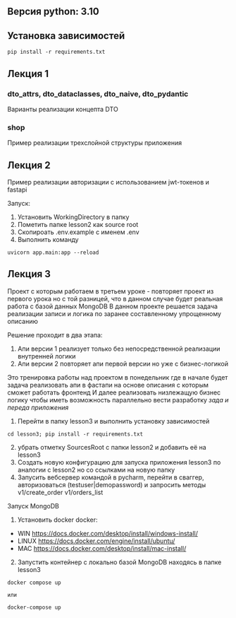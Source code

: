 

## Версия python: 3.10
## Установка зависимостей
```shell
pip install -r requirements.txt
```

## Лекция 1

### dto_attrs, dto_dataclasses, dto_naive, dto_pydantic
Варианты реализации концепта DTO

### shop
Пример реализации трехслойной структуры приложения


## Лекция 2
Пример реализации авторизации с использованием jwt-токенов и fastapi

Запуск:
1. Установить WorkingDirectory в папку
2. Пометить папкe lesson2 как source root
3. Скопироать .env.example с именем .env
4. Выполнить команду
```shell
uvicorn app.main:app --reload
```

## Лекция 3

Проект с которым работаем в третьем уроке - повторяет проект из первого урока
но с той разницей, что в данном случае будет реальная работа с базой данных MongoDB
В данном проекте решается задача реализации записи и логика по заранее составленному 
упрощенному описанию

Решение проходит в два этапа:
1) Апи версии 1 реализует только без непосредственной реализации внутренней логики
2) Апи версии 2 повторяет апи первой версии но уже с бизнес-логикой

Это тренировка работы над проектом в понедельник где в начале будет задача реализовать апи
в фастапи на основе описания с которым сможет работать фронтенд
И далее реализовать низлежащую бизнес логику чтобы иметь возможность параллельно вести разработку 
_зада и переда приложения_

 1. Перейти в папку lesson3 и выполнить установку зависимостей
```
cd lesson3; pip install -r requirements.txt
```
2. убрать отметку SourcesRoot с папки lesson2 и добавить её на lesson3
3. Создать новую конфигурацию для запуска приложения lesson3 по аналогии с lesson2 
но со ссылками на новую папку
4. Запусить вебсервер командой в pycharm, перейти в сваггер, авторизоваться (testuser|demopassword) и запросить методы v1/create_order v1/orders_list


Запуск MongoDB
1. Установить docker
docker:

- WIN https://docs.docker.com/desktop/install/windows-install/
- LINUX https://docs.docker.com/engine/install/ubuntu/
- MAC https://docs.docker.com/desktop/install/mac-install/

2. Запустить контейнер с локально базой MongoDB находясь в папке lesson3
```
docker compose up

или

docker-compose up
```